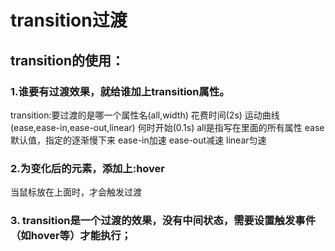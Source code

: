 # transition过渡
## transition的使用：
### 1.谁要有过渡效果，就给谁加上transition属性。
transition:要过渡的是哪一个属性名(all,width) 花费时间(2s) 运动曲线(ease,ease-in,ease-out,linear) 何时开始(0.1s)
all是指写在里面的所有属性
ease默认值，指定的逐渐慢下来
ease-in加速
ease-out减速
linear匀速
### 2.为变化后的元素，添加上:hover
当鼠标放在上面时，才会触发过渡
### 3. transition是一个过渡的效果，没有中间状态，需要设置触发事件（如hover等）才能执行；